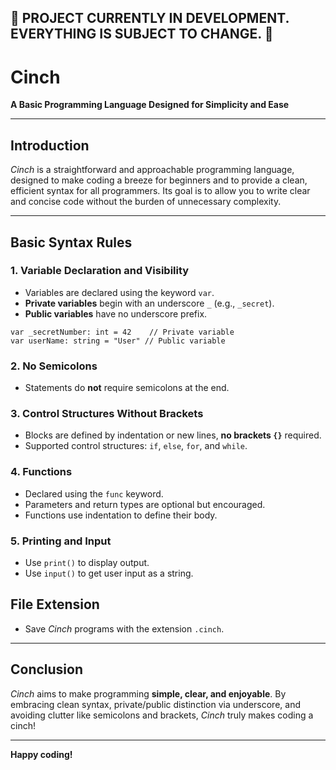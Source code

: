 ## **🚧 PROJECT CURRENTLY IN DEVELOPMENT. EVERYTHING IS SUBJECT TO CHANGE. 🚧**

# Cinch

**A Basic Programming Language Designed for Simplicity and Ease**

---

## Introduction

*Cinch* is a straightforward and approachable programming language, designed to make coding a breeze for beginners and to provide a clean, efficient syntax for all programmers. Its goal is to allow you to write clear and concise code without the burden of unnecessary complexity.

---

## Basic Syntax Rules

### 1. Variable Declaration and Visibility

- Variables are declared using the keyword `var`.
- **Private variables** begin with an underscore `_` (e.g., `_secret`).
- **Public variables** have no underscore prefix.

```cinch
var _secretNumber: int = 42    // Private variable
var userName: string = "User" // Public variable
```

### 2. No Semicolons

- Statements do **not** require semicolons at the end.

### 3. Control Structures Without Brackets

- Blocks are defined by indentation or new lines, **no brackets `{}`** required.
- Supported control structures: `if`, `else`, `for`, and `while`.

### 4. Functions

- Declared using the `func` keyword.
- Parameters and return types are optional but encouraged.
- Functions use indentation to define their body.

### 5. Printing and Input

- Use `print()` to display output.
- Use `input()` to get user input as a string.

## File Extension

- Save *Cinch* programs with the extension `.cinch`.

---

## Conclusion

*Cinch* aims to make programming **simple, clear, and enjoyable**. By embracing clean syntax, private/public distinction via underscore, and avoiding clutter like semicolons and brackets, *Cinch* truly makes coding a cinch!

---

**Happy coding!**

